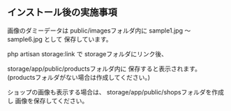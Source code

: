 ## インストール後の実施事項

画像のダミーデータは public/imagesフォルダ内に 
sample1.jpg 〜 sample6.jpg として 
保存しています。

php artisan storage:link で 
storageフォルダにリンク後、

storage/app/public/productsフォルダ内に 
保存すると表示されます。 
(productsフォルダがない場合は作成してください。)

ショップの画像も表示する場合は、 
storage/app/public/shopsフォルダを作成し 
画像を保存してください。

